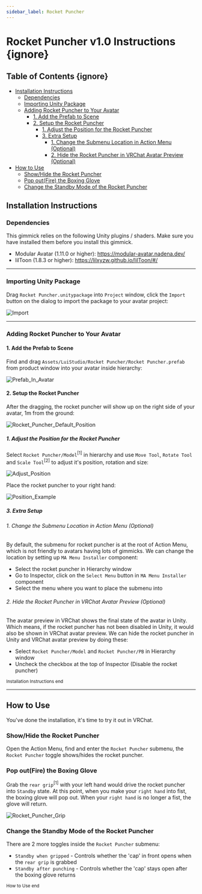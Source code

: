 ```yaml
---
sidebar_label: Rocket Puncher
---
```


# Rocket Puncher v1.0 Instructions {ignore}

## Table of Contents {ignore}

<!-- @import "[TOC]" {cmd="toc" depthFrom=1 depthTo=6 orderedList=false} -->

<!-- code_chunk_output -->

- [Installation Instructions](#installation-instructions)
  - [Dependencies](#dependencies)
  - [Importing Unity Package](#importing-unity-package)
  - [Adding Rocket Puncher to Your Avatar](#adding-rocket-puncher-to-your-avatar)
    - [1. Add the Prefab to Scene](#1-add-the-prefab-to-scene)
    - [2. Setup the Rocket Puncher](#2-setup-the-rocket-puncher)
      - [1. Adjust the Position for the Rocket Puncher](#1-adjust-the-position-for-the-rocket-puncher)
      - [3. Extra Setup](#3-extra-setup)
        - [1. Change the Submenu Location in Action Menu (Optional)](#1-change-the-submenu-location-in-action-menu-optional)
        - [2. Hide the Rocket Puncher in VRChat Avatar Preview (Optional)](#2-hide-the-rocket-puncher-in-vrchat-avatar-preview-optional)
- [How to Use](#how-to-use)
  - [Show/Hide the Rocket Puncher](#showhide-the-rocket-puncher)
  - [Pop out(Fire) the Boxing Glove](#pop-outfire-the-boxing-glove)
  - [Change the Standby Mode of the Rocket Puncher](#change-the-standby-mode-of-the-rocket-puncher)

<!-- /code_chunk_output -->

## Installation Instructions

### Dependencies

This gimmick relies on the following Unity plugins / shaders. Make sure you have installed them before you install this gimmick.

- Modular Avatar (1.11.0 or higher): https://modular-avatar.nadena.dev/
- lilToon (1.8.3 or higher): https://lilxyzw.github.io/lilToon/#/

---

### Importing Unity Package

Drag `Rocket Puncher.unitypackage` into `Project` window, click the `Import` button on the dialog to import the package to your avatar project:

![Import](./Assets/Import.webp)

---

### Adding Rocket Puncher to Your Avatar

#### 1. Add the Prefab to Scene

Find and drag `Assets/LuiStudio/Rocket Puncher/Rocket Puncher.prefab` from product window into your avatar inside hierarchy:

![Prefab_In_Avatar](./Assets/Prefab_In_Avatar.webp)

#### 2. Setup the Rocket Puncher

After the dragging, the rocket puncher will show up on the right side of your avatar, 1m from the ground:

![Rocket_Puncher_Default_Position](./Assets/Rocket_Puncher_Default_Position.webp)

##### 1. Adjust the Position for the Rocket Puncher

Select `Rocket Puncher/Model`<sup>[1]</sup> in hierarchy and use `Move Tool`, `Rotate Tool` and `Scale Tool`<sup>[2]</sup> to adjust it's position, rotation and size:

![Adjust_Position](./Assets/Adjust_Position.webp)

Place the rocket puncher to your right hand:

![Position_Example](./Assets/Position_Example.webp)

##### 3. Extra Setup

###### 1. Change the Submenu Location in Action Menu (Optional)

By default, the submenu for rocket puncher is at the root of Action Menu, which is not friendly to avatars having lots of gimmicks. We can change the location by setting up `MA Menu Installer` component:

- Select the rocket puncher in Hierarchy window
- Go to Inspector, click on the `Select Menu` button in `MA Menu Installer` component
- Select the menu where you want to place the submenu into

###### 2. Hide the Rocket Puncher in VRChat Avatar Preview (Optional)

The avatar preview in VRChat shows the final state of the avatar in Unity. Which means, if the rocket puncher has not been disabled in Unity, it would also be shown in VRChat avatar preview. We can hide the rocket puncher in Unity and VRChat avatar preview by doing these:

- Select `Rocket Puncher/Model` and `Rocket Puncher/PB` in Hierarchy window
- Uncheck the checkbox at the top of Inspector (Disable the rocket puncher)

<sub>Installation Instructions end</sub>

---

## How to Use

You've done the installation, it's time to try it out in VRChat.

### Show/Hide the Rocket Puncher

Open the Action Menu, find and enter the `Rocket Puncher` submenu, the `Rocket Puncher` toggle shows/hides the rocket puncher.

### Pop out(Fire) the Boxing Glove

Grab the `rear grip`<sup>[1]</sup> with your left hand would drive the rocket puncher into `Standby` state. At this point, when you make your `right hand` into fist, the boxing glove will pop out. When your `right hand` is no longer a fist, the glove will return.

![Rocket_Puncher_Grip](./Assets/Rocket_Puncher_Grip.webp)

### Change the Standby Mode of the Rocket Puncher

There are 2 more toggles inside the `Rocket Puncher` submenu:

- `Standby when gripped` - Controls whether the 'cap' in front opens when the `rear grip` is grabbed
- `Standby after punching` - Controls whether the 'cap' stays open after the boxing glove returns

<sub>How to Use end</sub>